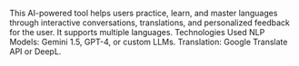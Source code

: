 This AI-powered tool helps users practice, learn, and master languages through interactive conversations, translations, and personalized feedback for the user.
It supports multiple languages.
Technologies Used
NLP Models: Gemini 1.5, GPT-4, or custom LLMs.
Translation: Google Translate API or DeepL.
